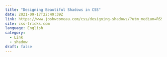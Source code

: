 ```yaml
---
title: "Designing Beautiful Shadows in CSS"
date: 2021-09-17T22:49:39Z
link: https://www.joshwcomeau.com/css/designing-shadows/?utm_medium=RSS&utm_source=news.12bit.vn
site: css-tricks.com
language: English
category:
  - Link
  - shadow
draft: false
---
```

